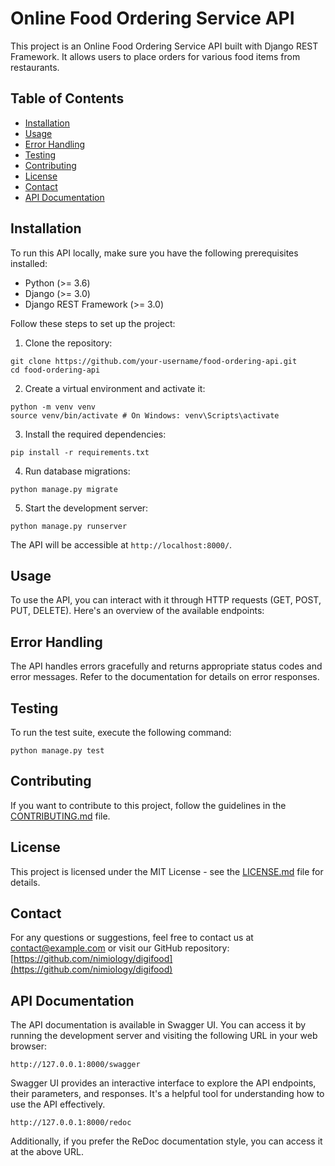 # Online Food Ordering Service API

This project is an Online Food Ordering Service API built with Django REST Framework. It allows users to place orders for various food items from restaurants.

## Table of Contents

- [Installation](#installation)
- [Usage](#usage)
- [Error Handling](#error-handling)
- [Testing](#testing)
- [Contributing](#contributing)
- [License](#license)
- [Contact](#contact)
- [API Documentation](#api-documentation)

## Installation

To run this API locally, make sure you have the following prerequisites installed:

- Python (>= 3.6)
- Django (>= 3.0)
- Django REST Framework (>= 3.0)

Follow these steps to set up the project:

1. Clone the repository:
```
git clone https://github.com/your-username/food-ordering-api.git
cd food-ordering-api
```

2. Create a virtual environment and activate it:
```
python -m venv venv
source venv/bin/activate # On Windows: venv\Scripts\activate
```
3. Install the required dependencies:

```
pip install -r requirements.txt
```


4. Run database migrations:

```
python manage.py migrate
```
5. Start the development server:

```
python manage.py runserver
```

The API will be accessible at `http://localhost:8000/`.

## Usage

To use the API, you can interact with it through HTTP requests (GET, POST, PUT, DELETE). Here's an overview of the available endpoints:

## Error Handling

The API handles errors gracefully and returns appropriate status codes and error messages. Refer to the documentation for details on error responses.

## Testing

To run the test suite, execute the following command:
```
python manage.py test
```

## Contributing

If you want to contribute to this project, follow the guidelines in the [CONTRIBUTING.md](CONTRIBUTING.md) file.

## License

This project is licensed under the MIT License - see the [LICENSE.md](LICENSE.md) file for details.

## Contact

For any questions or suggestions, feel free to contact us at contact@example.com or visit our GitHub repository: [https://github.com/nimiology/digifood](https://github.com/nimiology/digifood)

## API Documentation

The API documentation is available in Swagger UI. You can access it by running the development server and visiting the following URL in your web browser:
```
http://127.0.0.1:8000/swagger
```

Swagger UI provides an interactive interface to explore the API endpoints, their parameters, and responses. It's a helpful tool for understanding how to use the API effectively.
```
http://127.0.0.1:8000/redoc
```

Additionally, if you prefer the ReDoc documentation style, you can access it at the above URL.

